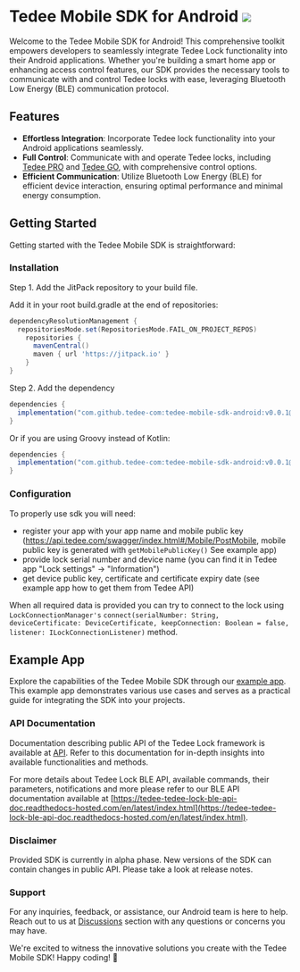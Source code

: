# Tedee Mobile SDK for Android [![](https://jitpack.io/v/tedee-com/tedee-mobile-sdk-android.svg)](https://jitpack.io/#tedee-com/tedee-mobile-sdk-android)

Welcome to the Tedee Mobile SDK for Android! This comprehensive toolkit empowers developers to seamlessly integrate Tedee Lock functionality into their Android applications. Whether you're building a smart home app or enhancing access control features, our SDK provides the necessary tools to communicate with and control Tedee locks with ease, leveraging Bluetooth Low Energy (BLE) communication protocol.

## Features

- **Effortless Integration**: Incorporate Tedee lock functionality into your Android applications seamlessly.
- **Full Control**: Communicate with and operate Tedee locks, including [Tedee PRO](https://tedee.com/product-info/tedee-pro/) and [Tedee GO](https://tedee.com/product-info/tedee-go-best-keyless-access/), with comprehensive control options.
- **Efficient Communication**: Utilize Bluetooth Low Energy (BLE) for efficient device interaction, ensuring optimal performance and minimal energy consumption.

## Getting Started

Getting started with the Tedee Mobile SDK is straightforward:

### Installation

Step 1. Add the JitPack repository to your build file.

Add it in your root build.gradle at the end of repositories:

```gradle
dependencyResolutionManagement {
  repositoriesMode.set(RepositoriesMode.FAIL_ON_PROJECT_REPOS)
    repositories {
      mavenCentral()
      maven { url 'https://jitpack.io' }
    }
}
```

Step 2. Add the dependency

```gradle
dependencies {
  implementation("com.github.tedee-com:tedee-mobile-sdk-android:v0.0.1@aar") { isTransitive = true }
}
```

Or if you are using Groovy instead of Kotlin:

```gradle
dependencies {
  implementation("com.github.tedee-com:tedee-mobile-sdk-android:v0.0.1@aar") { transitive = true }
}
```

### Configuration

To properly use sdk you will need:

- register your app with your app name and mobile public key (https://api.tedee.com/swagger/index.html#/Mobile/PostMobile, mobile public key is generated with `getMobilePublicKey()` See example app)
- provide lock serial number and device name (you can find it in Tedee app "Lock settings" -> "Information")
- get device public key, certificate and certificate expiry date (see example app how to get them from Tedee API)

When all required data is provided you can try to connect to the lock using `LockConnectionManager's` `connect(serialNumber: String, deviceCertificate: DeviceCertificate, keepConnection: Boolean = false, listener: ILockConnectionListener)` method.

## Example App

Explore the capabilities of the Tedee Mobile SDK through our [example app](https://github.com/tedee-com/tedee-example-ble-android). This example app demonstrates various use cases and serves as a practical guide for integrating the SDK into your projects.

### API Documentation

Documentation describing public API of the Tedee Lock framework is available at [API](https://api.tedee.com/swagger/index.html). Refer to this documentation for in-depth insights into available functionalities and methods.

For more details about Tedee Lock BLE API, available commands, their parameters, notifications and more please refer to our BLE API documentation available at [https://tedee-tedee-lock-ble-api-doc.readthedocs-hosted.com/en/latest/index.html](https://tedee-tedee-lock-ble-api-doc.readthedocs-hosted.com/en/latest/index.html).

### Disclaimer

Provided SDK is currently in alpha phase. New versions of the SDK can contain changes in public API. Please take a look at release notes.

### Support

For any inquiries, feedback, or assistance, our Android team is here to help. Reach out to us at [Discussions](https://github.com/tedee-com/tedee-mobile-sdk-android/discussions) section with any questions or concerns you may have.

We're excited to witness the innovative solutions you create with the Tedee Mobile SDK! Happy coding! 🚀
